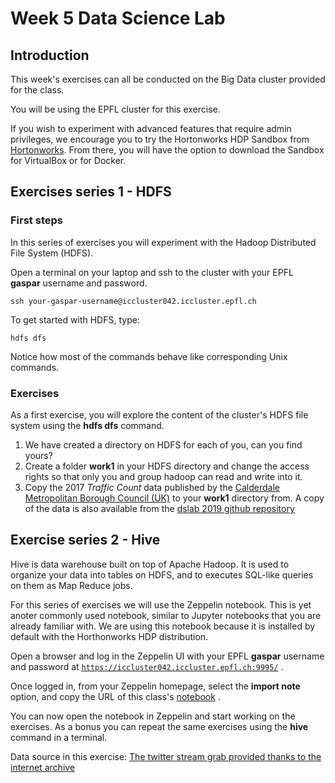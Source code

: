 # Week 5 Data Science Lab

## Introduction

This week's exercises can all be conducted on the Big Data cluster provided for the class.

You will be using the EPFL cluster for this exercise.

If you wish to experiment with advanced features that require admin privileges, we encourage you to try the Hortonworks HDP Sandbox from [Hortonworks](https://hortonworks.com/downloads/#sandbox). From there, you will have the option to download the Sandbox for VirtualBox or for Docker.

## Exercises series 1 - HDFS

### First steps
In this series of exercises you will experiment with the Hadoop Distributed File System (HDFS).

Open a terminal on your laptop and ssh to the cluster with your EPFL __gaspar__ username and password.

```shell
ssh your-gaspar-username@iccluster042.iccluster.epfl.ch
```

To get started with HDFS, type:

```shell
hdfs dfs
```

Notice how most of the commands behave like corresponding Unix commands.

### Exercises
As a first exercise, you will explore the content of the cluster's HDFS file system using the __hdfs dfs__ command.

1. We have created a directory on HDFS for each of you, can you find yours?
2. Create a folder __work1__ in your HDFS directory and change the access rights so that only you and group hadoop can read and write into it.
3.  Copy the 2017 _Traffic Count_ data published by the [Calderdale Metropolitan Borough Council (UK)](https://data.gov.uk/dataset/0c64970c-756a-46b2-9282-4a62016c7c64/traffic-count) to your __work1__ directory from. A copy of the data is also available from the [dslab 2019 github repository](https://github.com/dslab2019/dslab2019.github.io/blob/master/data/week5/01012017_to_31072017.csv.bz2?raw=true)

## Exercise series 2 - Hive

Hive is data warehouse built on top of Apache Hadoop. It is used to organize your data into tables on HDFS, and to executes SQL-like queries on them as Map Reduce jobs.

For this series of exercises we will use the Zeppelin notebook. This is yet anoter commonly used notebook, similar to Jupyter notebooks that you are already familiar with. We are using this notebook because it is installed by default with the Horthonworks HDP distribution.

Open a browser and log in the Zeppelin UI with your EPFL __gaspar__ username and password at [`https://iccluster042.iccluster.epfl.ch:9995/`](https://iccluster042.iccluster.epfl.ch:9995/) .

Once logged in, from your Zeppelin homepage, select the __import note__ option, and copy the URL of this class's [notebook](https://raw.githubusercontent.com/dslab2019/dslab2019.github.io/master/notebooks/DSLab_week5_Hive_Exercises.json) .

You can now open the notebook in Zeppelin and start working on the exercises. As a bonus you can repeat the same exercises using the __hive__ command in a terminal.

Data source in this exercise: [The twitter stream grab provided thanks to the internet archive](https://archive.org/download/archiveteam-twitter-stream-2018-10)
